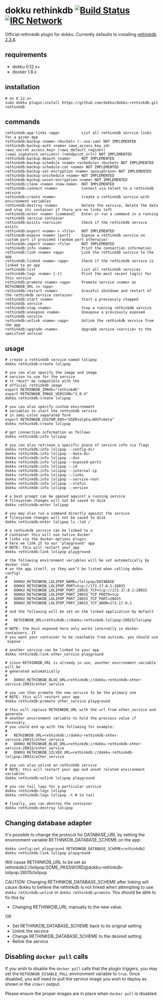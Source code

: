 # dokku rethinkdb [![Build Status](https://img.shields.io/travis/dokku/dokku-rethinkdb.svg?branch=master "Build Status")](https://travis-ci.org/dokku/dokku-rethinkdb) [![IRC Network](https://img.shields.io/badge/irc-freenode-blue.svg "IRC Freenode")](https://webchat.freenode.net/?channels=dokku)

Official rethinkdb plugin for dokku. Currently defaults to installing [rethinkdb 2.3.4](https://hub.docker.com/_/rethinkdb/).

## requirements

- dokku 0.12.x+
- docker 1.8.x

## installation

```shell
# on 0.12.x+
sudo dokku plugin:install https://github.com/dokku/dokku-rethinkdb.git rethinkdb
```

## commands

```
rethinkdb:app-links <app>          List all rethinkdb service links for a given app
rethinkdb:backup <name> <bucket> (--use-iam) NOT IMPLEMENTED
rethinkdb:backup-auth <name> <aws_access_key_id> <aws_secret_access_key> (<aws_default_region>) (<aws_signature_version>) (<endpoint_url>) NOT IMPLEMENTED
rethinkdb:backup-deauth <name>     NOT IMPLEMENTED
rethinkdb:backup-schedule <name> <schedule> <bucket> NOT IMPLEMENTED
rethinkdb:backup-schedule-cat <name> NOT IMPLEMENTED
rethinkdb:backup-set-encryption <name> <passphrase> NOT IMPLEMENTED
rethinkdb:backup-unschedule <name> NOT IMPLEMENTED
rethinkdb:backup-unset-encryption <name> NOT IMPLEMENTED
rethinkdb:clone <name> <new-name>  NOT IMPLEMENTED
rethinkdb:connect <name>           Connect via telnet to a rethinkdb service
rethinkdb:create <name>            Create a rethinkdb service with environment variables
rethinkdb:destroy <name>           Delete the service, delete the data and stop its container if there are no links left
rethinkdb:enter <name> [command]   Enter or run a command in a running rethinkdb service container
rethinkdb:exists <service>         Check if the rethinkdb service exists
rethinkdb:export <name> > <file>   NOT IMPLEMENTED
rethinkdb:expose <name> [port]     Expose a rethinkdb service on custom port if provided (random port otherwise)
rethinkdb:import <name> <file>     NOT IMPLEMENTED
rethinkdb:info <name>              Print the connection information
rethinkdb:link <name> <app>        Link the rethinkdb service to the app
rethinkdb:linked <name> <app>      Check if the rethinkdb service is linked to an app
rethinkdb:list                     List all rethinkdb services
rethinkdb:logs <name> [-t]         Print the most recent log(s) for this service
rethinkdb:promote <name> <app>     Promote service <name> as RETHINKDB_URL in <app>
rethinkdb:restart <name>           Graceful shutdown and restart of the rethinkdb service container
rethinkdb:start <name>             Start a previously stopped rethinkdb service
rethinkdb:stop <name>              Stop a running rethinkdb service
rethinkdb:unexpose <name>          Unexpose a previously exposed rethinkdb service
rethinkdb:unlink <name> <app>      Unlink the rethinkdb service from the app
rethinkdb:upgrade <name>           Upgrade service <service> to the specified version
```

## usage

```shell
# create a rethinkdb service named lolipop
dokku rethinkdb:create lolipop

# you can also specify the image and image
# version to use for the service
# it *must* be compatible with the
# official rethinkdb image
export RETHINKDB_IMAGE="rethinkdb"
export RETHINKDB_IMAGE_VERSION="2.0.4"
dokku rethinkdb:create lolipop

# you can also specify custom environment
# variables to start the rethinkdb service
# in semi-colon separated form
export RETHINKDB_CUSTOM_ENV="USER=alpha;HOST=beta"
dokku rethinkdb:create lolipop

# get connection information as follows
dokku rethinkdb:info lolipop

# you can also retrieve a specific piece of service info via flags
dokku rethinkdb:info lolipop --config-dir
dokku rethinkdb:info lolipop --data-dir
dokku rethinkdb:info lolipop --dsn
dokku rethinkdb:info lolipop --exposed-ports
dokku rethinkdb:info lolipop --id
dokku rethinkdb:info lolipop --internal-ip
dokku rethinkdb:info lolipop --links
dokku rethinkdb:info lolipop --service-root
dokku rethinkdb:info lolipop --status
dokku rethinkdb:info lolipop --version

# a bash prompt can be opened against a running service
# filesystem changes will not be saved to disk
dokku rethinkdb:enter lolipop

# you may also run a command directly against the service
# filesystem changes will not be saved to disk
dokku rethinkdb:enter lolipop ls -lah /

# a rethinkdb service can be linked to a
# container this will use native docker
# links via the docker-options plugin
# here we link it to our 'playground' app
# NOTE: this will restart your app
dokku rethinkdb:link lolipop playground

# the following environment variables will be set automatically by docker (not
# on the app itself, so they won’t be listed when calling dokku config)
#
#   DOKKU_RETHINKDB_LOLIPOP_NAME=/lolipop/DATABASE
#   DOKKU_RETHINKDB_LOLIPOP_PORT=tcp://172.17.0.1:28015
#   DOKKU_RETHINKDB_LOLIPOP_PORT_28015_TCP=tcp://172.17.0.1:28015
#   DOKKU_RETHINKDB_LOLIPOP_PORT_28015_TCP_PROTO=tcp
#   DOKKU_RETHINKDB_LOLIPOP_PORT_28015_TCP_PORT=28015
#   DOKKU_RETHINKDB_LOLIPOP_PORT_28015_TCP_ADDR=172.17.0.1
#
# and the following will be set on the linked application by default
#
#   RETHINKDB_URL=rethinkdb://dokku-rethinkdb-lolipop:28015/lolipop
#
# NOTE: the host exposed here only works internally in docker containers. If
# you want your container to be reachable from outside, you should use `expose`.

# another service can be linked to your app
dokku rethinkdb:link other_service playground

# since RETHINKDB_URL is already in use, another environment variable will be
# generated automatically
#
#   DOKKU_RETHINKDB_BLUE_URL=rethinkdb://dokku-rethinkdb-other-service:28015/other_service

# you can then promote the new service to be the primary one
# NOTE: this will restart your app
dokku rethinkdb:promote other_service playground

# this will replace RETHINKDB_URL with the url from other_service and generate
# another environment variable to hold the previous value if necessary.
# you could end up with the following for example:
#
#   RETHINKDB_URL=rethinkdb://dokku-rethinkdb-other-service:28015/other_service
#   DOKKU_RETHINKDB_BLUE_URL=rethinkdb://dokku-rethinkdb-other-service:28015/other_service
#   DOKKU_RETHINKDB_SILVER_URL=rethinkdb://dokku-rethinkdb-lolipop:28015/other_service

# you can also unlink an rethinkdb service
# NOTE: this will restart your app and unset related environment variables
dokku rethinkdb:unlink lolipop playground

# you can tail logs for a particular service
dokku rethinkdb:logs lolipop
dokku rethinkdb:logs lolipop -t # to tail

# finally, you can destroy the container
dokku rethinkdb:destroy lolipop
```

## Changing database adapter

It's possible to change the protocol for DATABASE_URL by setting
the environment variable RETHINKDB_DATABASE_SCHEME on the app:

```
dokku config:set playground RETHINKDB_DATABASE_SCHEME=rethinkdb2
dokku rethinkdb:link lolipop playground
```

Will cause RETHINKDB_URL to be set as
rethinkdb2://lolipop:SOME_PASSWORD@dokku-rethinkdb-lolipop:28015/lolipop

CAUTION: Changing RETHINKDB_DATABASE_SCHEME after linking will cause dokku to
believe the rethinkdb is not linked when attempting to use `dokku rethinkdb:unlink`
or `dokku rethinkdb:promote`.
You should be able to fix this by

- Changing RETHINKDB_URL manually to the new value.

OR

- Set RETHINKDB_DATABASE_SCHEME back to its original setting
- Unlink the service
- Change RETHINKDB_DATABASE_SCHEME to the desired setting
- Relink the service

## Disabling `docker pull` calls

If you wish to disable the `docker pull` calls that the plugin triggers, you may set the `RETHINKDB_DISABLE_PULL` environment variable to `true`. Once disabled, you will need to pull the service image you wish to deploy as shown in the `stderr` output.

Please ensure the proper images are in place when `docker pull` is disabled.
